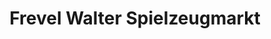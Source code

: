 ---
title: "Frevel Walter Spielzeugmarkt"
url: /niederfischbach/frevel-walter-spielzeugmarkt/
shop: Spielzeug
---